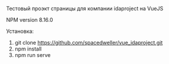 Тестовый проэкт страницы для компании idaproject на VueJS

NPM version 8.16.0

Установка:
1. git clone https://github.com/spacedweller/vue_idaproject.git
2. npm install
3. npm run serve
